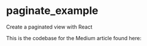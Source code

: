# paginate_example
Create a paginated view with React

This is the codebase for the Medium article found here: 
